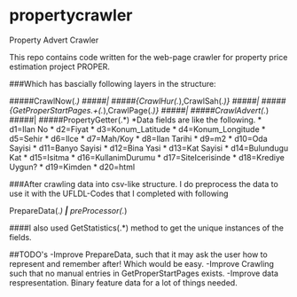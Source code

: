 # propertycrawler
Property Advert Crawler 

This repo contains code written for the web-page crawler for property price estimation project PROPER. 

###Which has bascially following layers in the structure:

#####CrawlNow(.*)
#####|
#####{CrawlHur(.*),CrawlSah(.*)}
#####|
#####{GetProperStartPages.+(.*),CrawlPage(.*)}
#####|
#####CrawlAdvert(.*)
#####|
#####PropertyGetter(.*)
*Data fields are like the following.
    * d1=Ilan No
    * d2=Fiyat
    * d3=Konum_Latitude
    * d4=Konum_Longitude
    * d5=Sehir
    * d6=Ilce
    * d7=Mah/Koy
    * d8=Ilan Tarihi
    * d9=m2
    * d10=Oda Sayisi
    * d11=Banyo Sayisi
    * d12=Bina Yasi
    * d13=Kat Sayisi
    * d14=Bulundugu Kat
    * d15=Isitma
    * d16=KullanimDurumu
    * d17=SiteIcerisinde
    * d18=Krediye Uygun?
    * d19=Kimden
    * d20=html

###After crawling data into csv-like structure. I do preprocess the data to use it with the UFLDL-Codes that I completed with following

PrepareData(.*)
**|**
preProcessor(.*)

####I also used GetStatistics(.*) method to get the unique instances of the fields. 

##TODO's
-Improve PrepareData, such that it may ask the user how to represent and remember after! Which would be easy. 
-Improve Crawling such that no manual entries in GetProperStartPages exists.
-Improve data respresentation. Binary feature data for a lot of things needed. 

 
